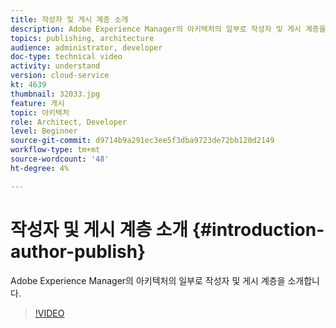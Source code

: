 ```yaml
---
title: 작성자 및 게시 계층 소개
description: Adobe Experience Manager의 아키텍처의 일부로 작성자 및 게시 계층을 소개합니다.
topics: publishing, architecture
audience: administrator, developer
doc-type: technical video
activity: understand
version: cloud-service
kt: 4639
thumbnail: 32033.jpg
feature: 게시
topic: 아키텍처
role: Architect, Developer
level: Beginner
source-git-commit: d9714b9a291ec3ee5f3dba9723de72bb120d2149
workflow-type: tm+mt
source-wordcount: '48'
ht-degree: 4%

---
```



# 작성자 및 게시 계층 소개 {#introduction-author-publish}

Adobe Experience Manager의 아키텍처의 일부로 작성자 및 게시 계층을 소개합니다.

>[!VIDEO](https://video.tv.adobe.com/v/32033/?quality=12&learn=on)